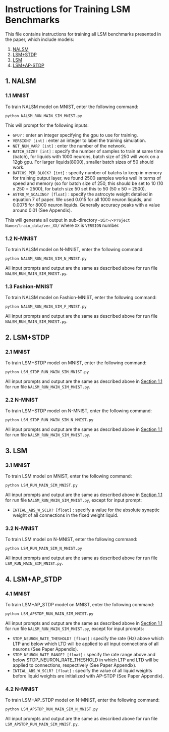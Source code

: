 # Instructions for Training LSM Benchmarks

This file contains instructions for training all LSM benchmarks presented in the paper, which include models:
1. [NALSM](#1-NALSM)
2. [LSM+STDP](#2-LSMSTDP)
3. [LSM](#3-LSM)
4. [LSM+AP-STDP](#4-LSMAP_STDP)


## 1. NALSM

### 1.1 MNIST
To train NALSM model on MNIST, enter the following command: 
	
	python NALSM_RUN_MAIN_SIM_MNIST.py

This will prompt for the following inputs:
* `GPU?` : enter an integer specifying the gpu to use for training.
* `VERSION? [int]` : enter an integer to label the training simulation.
* `NET_NUM_VAR? [int]` : enter the number of the network.
* `BATCH_SIZE? [int]` : specify the number of samples to train at same time (batch), for liquids with 1000 neurons, batch size of 250 will work on a 12gb gpu. For larger liquids(8000), smaller batch sizes of 50 should work.
* `BATCHS_PER_BLOCK? [int]` : specify number of batchs to keep in memory for training output layer, we found 2500 samples works well in terms of speed and memory (so for batch size of 250, this should be set to 10 (10 x 250 = 2500), for batch size 50 set this to 50 (50 x 50 = 2500).
* `ASTRO_W_SCALING? [float]` : specify the astrocyte weight detailed in equation 7 of paper. We used 0.015 for all 1000 neuron liquids, and 0.0075 for 8000 neuron liquids. Generally accuracy peaks with a value around 0.01 (See Appendix).

This will generate all output in sub-directory `<Dir>/<Project Name>/train_data/ver_XX/` where `XX` is `VERSION` number.

### 1.2 N-MNIST
To train NALSM model on N-MNIST, enter the following command: 

	python NALSM_RUN_MAIN_SIM_N_MNIST.py

All input prompts and output are the same as described above for run file `NALSM_RUN_MAIN_SIM_MNIST.py`.

### 1.3 Fashion-MNIST

To train NALSM model on Fashion-MNIST, enter the following command: 

	python NALSM_RUN_MAIN_SIM_F_MNIST.py

All input prompts and output are the same as described above for run file `NALSM_RUN_MAIN_SIM_MNIST.py`.


## 2. LSM+STDP

### 2.1 MNIST
To train LSM+STDP model on MNIST, enter the following command: 

	python LSM_STDP_RUN_MAIN_SIM_MNIST.py

All input prompts and output are the same as described above in [Section 1.1](#11-mnist) for run file `NALSM_RUN_MAIN_SIM_MNIST.py`.

### 2.2 N-MNIST
To train LSM+STDP model on N-MNIST, enter the following command: 

	python LSM_STDP_RUN_MAIN_SIM_N_MNIST.py

All input prompts and output are the same as described above in [Section 1.1](#11-mnist) for run file `NALSM_RUN_MAIN_SIM_MNIST.py`.


## 3. LSM

### 3.1 MNIST
To train LSM model on MNIST, enter the following command: 

	python LSM_RUN_MAIN_SIM_MNIST.py
	
All input prompts and output are the same as described above in [Section 1.1](#11-mnist) for run file `NALSM_RUN_MAIN_SIM_MNIST.py`, except for input prompt:
* `INTIAL_ABS_W_SCLR? [float]` : specify a value for the absolute synaptic weight of all connections in the fixed weight liquid.
	
### 3.2 N-MNIST
To train LSM model on N-MNIST, enter the following command:

	python LSM_RUN_MAIN_SIM_N_MNIST.py

All input prompts and output are the same as described above for run file `LSM_RUN_MAIN_SIM_MNIST.py`.


## 4. LSM+AP_STDP

### 4.1 MNIST
To train LSM+AP_STDP model on MNIST, enter the following command:

	python LSM_APSTDP_RUN_MAIN_SIM_MNIST.py
	
All input prompts and output are the same as described above in [Section 1.1](#11-mnist) for run file `NALSM_RUN_MAIN_SIM_MNIST.py`, except for input prompts:
* `STDP_NEURON_RATE_THESHOLD? [float]` : specify the rate (Hz) above which LTP and below which LTD will be applied to all input connections of all neurons (See Paper Appendix).
* `STDP_NEURON_RATE_RANGE? [float]` : specify the rate range above and below STDP_NEURON_RATE_THESHOLD in which LTP and LTD will be applied to connections, respectively (See Paper Appendix).  
* `INTIAL_ABS_W_SCLR? [float]` : specify the value of all liquid weights before liquid weights are initialized with AP-STDP (See Paper Appendix).

### 4.2 N-MNIST
To train LSM+AP_STDP model on N-MNIST, enter the following command: 

	python LSM_APSTDP_RUN_MAIN_SIM_N_MNIST.py

All input prompts and output are the same as described above for run file `LSM_APSTDP_RUN_MAIN_SIM_MNIST.py`.
